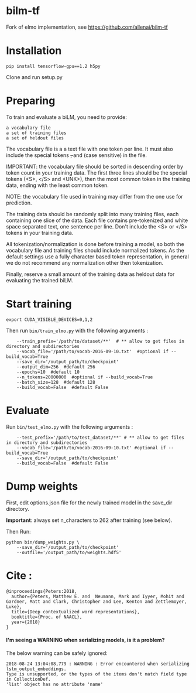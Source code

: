 # bilm-tf
Fork of elmo implementation, see https://github.com/allenai/bilm-tf

# Installation
```
pip install tensorflow-gpu==1.2 h5py
```
Clone and run setup.py

# Preparing

To train and evaluate a biLM, you need to provide:

    a vocabulary file
    a set of training files
    a set of heldout files

The vocabulary file is a a text file with one token per line. It must also include the special tokens <S>, </S> and <UNK> (case sensitive) in the file.

IMPORTANT: the vocabulary file should be sorted in descending order by token count in your training data. The first three lines should be the special tokens (\<S>, \</S> and \<UNK>), then the most common token in the training data, ending with the least common token.

NOTE: the vocabulary file used in training may differ from the one use for prediction.

The training data should be randomly split into many training files, each containing one slice of the data. Each file contains pre-tokenized and white space separated text, one sentence per line. Don't include the \<S> or \</S> tokens in your training data.

All tokenization/normalization is done before training a model, so both the vocabulary file and training files should include normalized tokens. As the default settings use a fully character based token representation, in general we do not recommend any normalization other then tokenization.

Finally, reserve a small amount of the training data as heldout data for evaluating the trained biLM.


# Start training
```
export CUDA_VISIBLE_DEVICES=0,1,2
```
Then run ```bin/train_elmo.py``` with the following arguments :
```
    --train_prefix='/path/to/dataset/**'  # ** allow to get files in directory and subdirectories
    --vocab_file='/path/to/vocab-2016-09-10.txt'  #optional if --build_vocab=True
    --save_dir='/output_path/to/checkpoint' 
    --output_dim=256  #default 256
    --epochs=10  #default 10
    --n_tokens=20000000  #optional if --build_vocab=True 
    --batch_size=128  #default 128
    --build_vocab=False  #default False
```
# Evaluate

Run ```bin/test_elmo.py``` with the following arguments :
```
    --test_prefix='/path/to/test_dataset/**' # ** allow to get files in directory and subdirectories
    --vocab_file='/path/to/vocab-2016-09-10.txt' #optional if --build_vocab=True
    --save_dir='/output_path/to/checkpoint'
    --build_vocab=False  #default False
```

# Dump weights
First, edit options.json file for the newly trained model in the save_dir directory. 

**Important**: always set n_characters to 262 after training (see below).

Then Run:
```
python bin/dump_weights.py \
    --save_dir='/output_path/to/checkpoint'
    --outfile='/output_path/to/weights.hdf5'
```

# Cite :

```
@inproceedings{Peters:2018,
  author={Peters, Matthew E. and  Neumann, Mark and Iyyer, Mohit and Gardner, Matt and Clark, Christopher and Lee, Kenton and Zettlemoyer, Luke},
  title={Deep contextualized word representations},
  booktitle={Proc. of NAACL},
  year={2018}
}
```


#### I'm seeing a WARNING when serializing models, is it a problem?
The below warning can be safely ignored:
```
2018-08-24 13:04:08,779 : WARNING : Error encountered when serializing lstm_output_embeddings.
Type is unsupported, or the types of the items don't match field type in CollectionDef.
'list' object has no attribute 'name'
```
